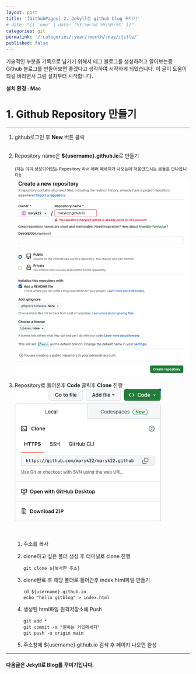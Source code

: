 ```yaml
---
layout: post
title: '[GithubPages] 2. Jekyll로 github blog 꾸미기'
# date: "{{ 'now' | date: '%Y-%m-%d %H:%M:%S' }}"
categories: git
permalink: '/:categories/:year/:month/:day/:title/'
published: false
---
```


기술적인 부분을 기록으로 남기기 위해서 테그 블로그를 생성하려고 알아보는중 Github 블로그를 만들어보면 좋겠다고 생각하여 시작하게 되었습니다.
이 글이 도움이 되길 바라면서 그럼 설치부터 시작합니다.

**설치 환경 : Mac**

# 1. Github Repository 만들기

---

1.  github로그인 후 **New** 버튼 클릭 <br> <br>
2.  Repository name은 **${username}.github.io**로 만들기 <br>
    <br> <small>(저는 이미 생성되어있는 Repository 라서 에러 메세지가 나오는데 처음만드시는 분들은 안나옵니다!)</small>
    <br>
    ![Repository 생성](/assets/img/git/blog/blog_1_1.png 'Repository 생성')
    <br>
3.  Repository로 들어온후 **Code** 클릭후 **Clone** 진행
    ![clone](/assets/img/git/blog/blog_1_2.png 'clone')<br>
    <br><br>

    1.  주소를 복사<br>
    2.  clone하고 싶은 폴더 생성 후 터미널로 clone 진행<br>

        ```
        git clone ${복사한 주소}
        ```

    3.  clone완료 후 해당 폴더로 들어간후 index.html파일 만들기<br>

        ```
        cd ${username}.github.io
        echo "hello gitblog" > index.html
        ```

    4.  생성된 html파일 원격저장소에 Push<br>

        ```
        git add *
        git commit -m "원하는 커밋메세지"
        git push -u origin main
        ```

    5.  주소창에 ${username}.github.io 검색 후 페이지 나오면 완성

---

#### 다음글은 Jekyll로 Blog를 꾸미기입니다.
